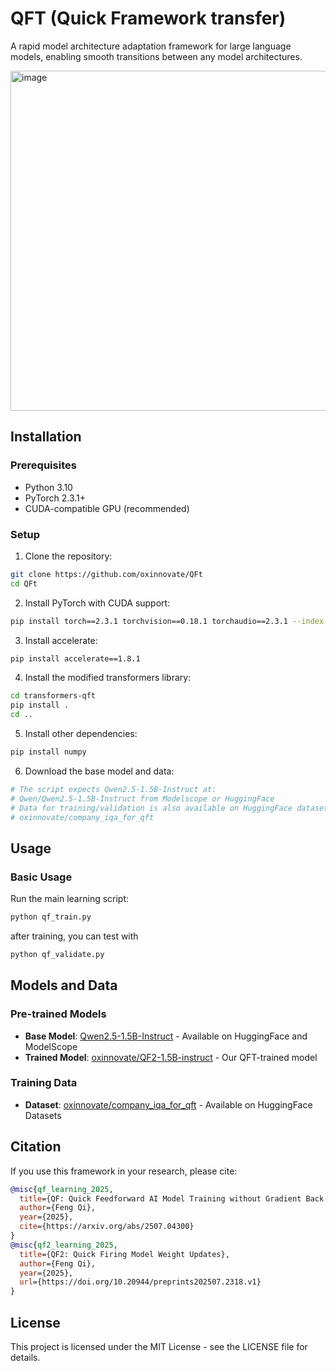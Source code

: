 # QFT (Quick Framework transfer) 

A rapid model architecture adaptation framework for large language models, enabling smooth transitions between any model architectures.

<img width="616" height="544" alt="image" src="https://github.com/user-attachments/assets/f77848fa-86e6-4940-a245-e10997858505" />

## Installation

### Prerequisites
- Python 3.10
- PyTorch 2.3.1+
- CUDA-compatible GPU (recommended)

### Setup

1. Clone the repository:
```bash
git clone https://github.com/oxinnovate/QFt
cd QFt
```

2. Install PyTorch with CUDA support:
```bash
pip install torch==2.3.1 torchvision==0.18.1 torchaudio==2.3.1 --index-url https://download.pytorch.org/whl/cu121
```

3. Install accelerate:
```bash
pip install accelerate==1.8.1
```

4. Install the modified transformers library:
```bash
cd transformers-qft
pip install .
cd ..
```

5. Install other dependencies:
```bash
pip install numpy
```

6. Download the base model and data:
```bash
# The script expects Qwen2.5-1.5B-Instruct at:
# Qwen/Qwen2.5-1.5B-Instruct from Modelscope or HuggingFace
# Data for training/validation is also available on HuggingFace datasets:
# oxinnovate/company_iqa_for_qft
```

## Usage

### Basic Usage

Run the main learning script:

```bash
python qf_train.py
```
after training, you can test with 
```bash
python qf_validate.py
```

## Models and Data

### Pre-trained Models
- **Base Model**: [Qwen2.5-1.5B-Instruct](https://huggingface.co/Qwen/Qwen2.5-1.5B-Instruct) - Available on HuggingFace and ModelScope
- **Trained Model**: [oxinnovate/QF2-1.5B-instruct](https://huggingface.co/oxinnovate/QF2-1.5B-instruct) - Our QFT-trained model

### Training Data
- **Dataset**: [oxinnovate/company_iqa_for_qft](https://huggingface.co/datasets/oxinnovate/company_iqa_for_qft) - Available on HuggingFace Datasets

## Citation

If you use this framework in your research, please cite:

```bibtex
@misc{qf_learning_2025,
  title={QF: Quick Feedforward AI Model Training without Gradient Back Propagation},
  author={Feng Qi},
  year={2025},
  cite={https://arxiv.org/abs/2507.04300}
}
@misc{qf2_learning_2025,
  title={QF2: Quick Firing Model Weight Updates},
  author={Feng Qi},
  year={2025},
  url={https://doi.org/10.20944/preprints202507.2318.v1}
}
```

## License

This project is licensed under the MIT License - see the LICENSE file for details. 
